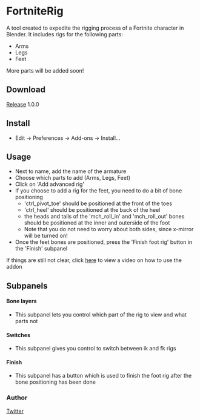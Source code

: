 # FortniteRig

A tool created to expedite the rigging process of a Fortnite character in Blender. It includes rigs for the following parts:

-   Arms
-   Legs
-   Feet

More parts will be added soon!

## Download
[Release](https://github.com/AlfonDZN/FortniteRig) 1.0.0

## Install

- Edit -> Preferences -> Add-ons -> Install...

## Usage

* Next to name, add the name of the armature
* Choose which parts to add (Arms, Legs, Feet)
* Click on 'Add advanced rig'
* If you choose to add a rig for the feet, you need to do a bit of bone positioning
    * 'ctrl_pivot_toe' should be positioned at the front of the toes
    * 'ctrl_heel' should be positioned at the back of the heel
    * the heads and tails of the 'mch_roll_in' and 'mch_roll_out' bones should be positioned at the inner and outerside of the foot
    * Note that you do not need to worry about both sides, since x-mirror will be turned on!
* Once the feet bones are positioned, press the 'Finish foot rig' button in the 'Finish' subpanel

If things are still not clear, click [here]() to view a video on how to use the addon

## Subpanels
#### Bone layers
* This subpanel lets you control which part of the rig to view and what parts not

#### Switches
* This subpanel gives you control to switch between ik and fk rigs

#### Finish
* This subpanel has a button which is used to finish the foot rig after the bone positioning has been done

### Author
[Twitter](https://twitter.com/AlfonDZN)

